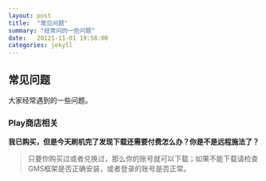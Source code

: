 ```yaml
---
layout: post
title:  "常见问题"
summary: "经常问的一些问题"
date:   20121-11-01 19:58:00
categories: jekyll
---
```

<!-- more -->

## 常见问题
大家经常遇到的一些问题。



### Play商店相关

**我已购买，但是今天刷机完了发现下载还需要付费怎么办？你是不是远程施法了？**

> 只要你购买过或者兑换过，那么你的账号就可以下载；如果不能下载请检查GMS框架是否正确安装，或者登录的账号是否正常。







